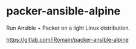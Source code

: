 # packer-ansible-alpine
Run Ansible + Packer on a light Linux distribution.

https://gitlab.com/iRomain/packer-ansible-alpine
